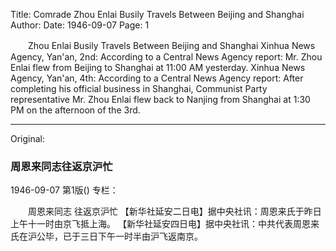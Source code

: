 Title: Comrade Zhou Enlai Busily Travels Between Beijing and Shanghai
Author:
Date: 1946-09-07
Page: 1

　　Zhou Enlai
    Busily Travels Between Beijing and Shanghai
    Xinhua News Agency, Yan'an, 2nd: According to a Central News Agency report: Mr. Zhou Enlai flew from Beijing to Shanghai at 11:00 AM yesterday.
    Xinhua News Agency, Yan'an, 4th: According to a Central News Agency report: After completing his official business in Shanghai, Communist Party representative Mr. Zhou Enlai flew back to Nanjing from Shanghai at 1:30 PM on the afternoon of the 3rd.



<hr /> 

Original: 


### 周恩来同志往返京沪忙

1946-09-07
第1版()
专栏：

　　周恩来同志
    往返京沪忙
    【新华社延安二日电】据中央社讯：周恩来氏于昨日上午十一时由京飞抵上海。
    【新华社延安四日电】据中央社讯：中共代表周恩来氏在沪公毕，已于三日下午一时半由沪飞返南京。
